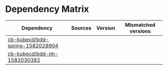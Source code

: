 # Dependency Matrix

Dependency | Sources | Version | Mismatched versions
---------- | ------- | ------- | -------------------
[cb-kubecd/bdd-spring-1582028904](https://github.com/cb-kubecd/bdd-spring-1582028904.git) |  | []() | 
[cb-kubecd/bdd-nh-1582030382](https://github.com/cb-kubecd/bdd-nh-1582030382.git) |  | []() | 
